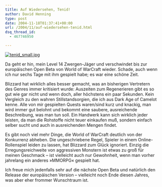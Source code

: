 ```yaml
---
title: Auf Wiedersehen, Tenid!
author: David Henning
type: post
date: 2004-11-18T01:37:41+00:00
url: /2004/11/auf-wiedersehen-tenid.html
dsq_thread_id:
  - 467746950

---
```

[<img src="https://www.madcatswelt.org/images/tenid_small.jpg" style="border: none;" alt="tenid_small.jpg" />][1]

Da geht er hin, mein Level 14 Zwergen-Jäger und verschwindet bis zur europäischen Open Beta von World of WarCraft wieder. Schade, auch wenn ich nur sechs Tage mit ihm gespielt habe; es war eine schöne Zeit.
  
Blizzard hat wirklich alles besser gemacht, was an bisherigen Vertretern des Genres immer kritisiert wurde: Auszeiten zum Regenerieren gibt es so gut wie gar nicht und wenn doch, aller höchstens ein paar Sekunden. Kein Vergleich zu den wahren Stillstandsorgien, die ich aus Dark Age of Camelot kenne. Alle von mir gespielten Quests waren/sind kurz und knackig, man wird immer gut belohnt und bekommt eine saubere, ausreichende Beschreibung, was man tun soll. Ein Handwerk kann sich wirklich jeder leisten, da man die Rohstoffe nicht teuer einkaufen muß, sondern einfach selber sucht und auch in ausreichenden Mengen findet.
  
Es gibt noch viel mehr Dinge, die World of WarCraft deutlich von der Konkurrenz abheben. Die ungeschriebene Regel, Spieler in einem Online-Rollenspiel leiden zu lassen, hat Blizzard zum Glück ignoriert. Einzig die Erregungsreichweite von aggressiven Monstern ist etwas zu groß für meinen Geschmack &#8211; ist vielleicht auch nur Gewohnheit, wenn man vorher jahrelang ein anderes »MMORPG« gespielt hat.

Ich freue mich jedenfalls sehr auf die nächste Open Beta und natürlich den Release der europäischen Version &#8211; vielleicht noch Ende diesen Jahres, was aber eher frommer Wunschtraum ist.

 [1]: https://www.madcatswelt.org/images/tenid_big.jpg